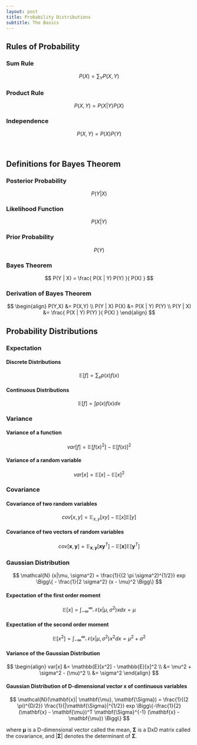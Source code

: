 ```yaml
---
layout: post
title: Probability Distributions
subtitle: The Basics
---
```


## Rules of Probability

### Sum Rule

$$ P(X) = \sum_{Y} P(X,Y) $$


### Product Rule

$$ P(X,Y) = P(X | Y) P(X) $$


### Independence

$$ P(X,Y) = P(X) P(Y) $$

<br/>

## Definitions for Bayes Theorem

### Posterior Probability

$$ P(Y | X) $$


### Likelihood Function

$$ P(X | Y) $$


### Prior Probability

$$ P(Y) $$


### Bayes Theorem

$$ P(Y | X) = \frac{ P(X | Y) P(Y) }{ P(X) } $$


### Derivation of Bayes Theorem

$$
\begin{align}
  P(Y,X) &= P(X,Y) \\
  P(Y | X) P(X) &= P(X | Y) P(Y) \\
  P(Y | X) &= \frac{ P(X | Y) P(Y) }{ P(X) } 
\end{align}
$$


## Probability Distributions

### Expectation

#### Discrete Distributions

$$ \mathbb{E}[f] = \sum_x p(x) f(x) $$

#### Continuous Distributions

$$ \mathbb{E}[f] = \int p(x) f(x) dx $$


### Variance

#### Variance of a function

$$ var[f] = \mathbb{E}[f(x)^2] - \mathbb{E}[f(x)]^2 $$

#### Variance of a random variable

$$ var[x] = \mathbb{E}[x] - \mathbb{E}[x]^2 $$


### Covariance

#### Covariance of two random variables

$$ cov[x,y] = \mathbb{E}_{x,y}[xy] - \mathbb{E}[x]\mathbb{E}[y] $$

#### Covariance of two vectors of random variables

$$ cov[\mathbf{x},\mathbf{y}] = \mathbb{E}_{\mathbf{x},\mathbf{y}}[\mathbf{x}\mathbf{y}^T] - \mathbb{E}[\mathbf{x}]\mathbb{E}[\mathbf{y}^T] $$


### Gaussian Distribution

$$ \mathcal{N} (x|\mu, \sigma^2) = \frac{1}{(2 \pi \sigma^2)^{1/2}} exp \Bigg\{ - \frac{1}{2 \sigma^2} (x - \mu)^2 \Bigg\} $$

#### Expectation of the first order moment

$$ \mathbb{E}[x] = \int_{-\infty}^{\infty} \mathcal{N} (x | \mu, \sigma^2) x dx = \mu $$  

#### Expectation of the second order moment

$$ \mathbb{E}[x^2] = \int_{-\infty}^{\infty} \mathcal{N} (x | \mu, \sigma^2) x^2 dx = \mu^2 + \sigma^2 $$  

#### Variance of the Gaussian Distribution

$$
\begin{align}
var[x] &= \mathbb{E}[x^2] - \mathbb{E}[x]^2 \\
       &= \mu^2 + \sigma^2 - (\mu)^2 \\
       &= \sigma^2
\end{align}
$$

#### Gaussian Distribution of D-dimensional vector x of continuous variables

$$ \mathcal{N}(\mathbf{x}| \mathbf{\mu}, \mathbf{\Sigma}) = 
\frac{1}{(2 \pi)^{D/2}} \frac{1}{|\mathbf{\Sigma}|^{1/2}}
exp \Bigg\{-\frac{1}{2} (\mathbf{x} - \mathbf{\mu})^T \mathbf{\Sigma}^{-1} (\mathbf{x} - \mathbf{\mu}) \Bigg\} $$

where $\mathbf{\mu}$ is a D-dimensional vector called the mean, $\mathbf{\Sigma}$ is a DxD matrix called the covariance,
and $|\mathbf{\Sigma}|$ denotes the determinant of $\mathbf{\Sigma}$.